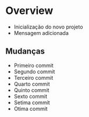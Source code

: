 # Overview
- Inicialização do novo projeto
- Mensagem adicionada

## Mudanças
- Primeiro commit
- Segundo commit
- Terceiro commit
- Quarto commit
- Quinto commit
- Sexto commit
- Setima commit
- Otima commit